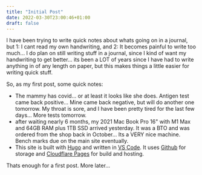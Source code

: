 ```yaml
---
title: "Initial Post"
date: 2022-03-30T23:00:46+01:00
draft: false
---
```


I have been trying to write quick notes about whats going on in a journal, but 1: I cant read my own handwriting, and 2: It becomes painful to write too much... I do plan on still writing stuff in a journal, since I kind of want my handwriting to get better... its been a LOT of years since I have had to write anything in of any length on paper, but this makes things a little easier for writing quick stuff.

So, as my first post, some quick notes:

* The mammy has covid... or at least it looks like she does. Antigen test came back positive... Mine came back negative, but will do another one tomorrow. My throat is sore, and I have been pretty tired for the last few days... More tests tomorrow.
* after waiting nearly 6 months, my 2021 Mac Book Pro 16" with M1 Max and 64GB RAM plus 1TB SSD arrived yesterday. It was a BTO and was ordered from the shop back in October... Its a VERY nice machine. Bench marks due on the main site eventually.
* This site is built with [Hugo](https://gohugo.io/) and written in [VS Code](https://code.visualstudio.com). It uses [Github](https://www.github.com) for storage and [Cloudflare Pages](https://pages.cloudflare.com) for build and hosting. 

Thats enough for a first post. More later...